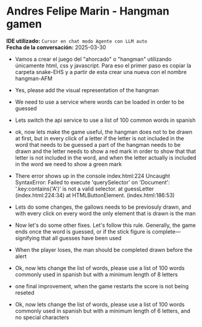 # Andres Felipe Marin - Hangman gamen

**IDE utilizado:** `Cursor en chat modo Agente con LLM auto`  
**Fecha de la conversación:** 2025-03-30


- Vamos a crear el juego del "ahorcado" o "hangman" utilizando únicamente html, css y javascript.  Para eso el primer paso es copiar la carpeta snake-EHS y a partir de esta crear una nueva con el nombre hangman-AFM

- Yes, please add the visual representation of the hangman

- We need to use a service where words can be loaded in order to be guessed

- Lets switch the api service to use a list of 100 common words in spanish

- ok, now lets make the game useful, the hangman does not to be drawn at first, but in every click of a letter if the letter is not included in the word that needs to be guessed a part of the hangman needs to be drawn and the letter needs to show a red mark in order to
   show that that letter is not included in the word, and when the letter actually is included in the word we need to show a green mark

- There error shows up in the console index.html:224 Uncaught SyntaxError: Failed to execute 'querySelector' on 'Document': '.key:contains('A')' is not a valid selector. at guessLetter (index.html:224:34) at HTMLButtonElement. (index.html:186:53)

- Lets do some changes, the gallows needs to be previosuly drawn, and with every click on every word the only element that is drawn is the man

- Now let's do some other fixes.  Let's follow this rule.  Generally, the game ends once the word is guessed, or if the stick figure is complete—signifying that all guesses have been used

- When the player loses, the man should be completed drawn before the alert

- Ok, now lets change the list of words, please use a list of 100 words commonly used in spanish but with a minimum length of 8 letters

- one final improvement, when the game restarts the score is not being reseted

- Ok, now lets change the list of words, please use a list of 100 words commonly used in spanish but with a minimum length of 6 letters, and no special characters